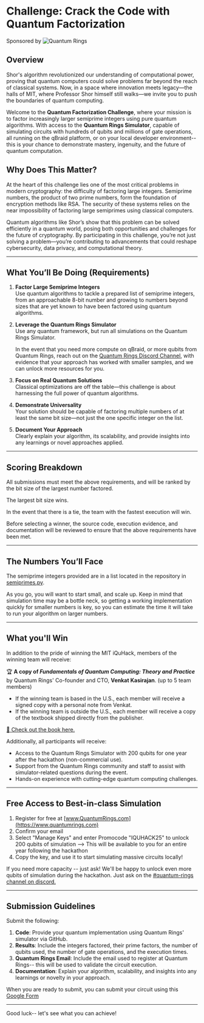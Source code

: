 # Challenge: Crack the Code with Quantum Factorization

Sponsored by
![Quantum Rings](./images/quantum-rings-logo.png)

## Overview

Shor's algorithm revolutionized our understanding of computational power, proving that quantum computers could solve problems far beyond the reach of classical systems. Now, in a space where innovation meets legacy—the halls of MIT, where Professor Shor himself still walks—we invite you to push the boundaries of quantum computing.

Welcome to the **Quantum Factorization Challenge**, where your mission is to factor increasingly larger semiprime integers using pure quantum algorithms. With access to the **Quantum Rings Simulator**, capable of simulating circuits with hundreds of qubits and millions of gate operations, all running on the qBraid platform, or on your local developer environment-- this is your chance to demonstrate mastery, ingenuity, and the future of quantum computation.


## Why Does This Matter?

At the heart of this challenge lies one of the most critical problems in modern cryptography: the difficulty of factoring large integers. Semiprime numbers, the product of two prime numbers, form the foundation of encryption methods like RSA. The security of these systems relies on the near impossibility of factoring large semiprimes using classical computers.

Quantum algorithms like Shor’s show that this problem can be solved efficiently in a quantum world, posing both opportunities and challenges for the future of cryptography. By participating in this challenge, you’re not just solving a problem—you’re contributing to advancements that could reshape cybersecurity, data privacy, and computational theory.

---

## What You’ll Be Doing (Requirements)

1. **Factor Large Semiprime Integers**  
   Use quantum algorithms to tackle a prepared list of semiprime integers, from an approachable 8-bit number and growing to numbers beyond sizes that are yet known to have been factored using quantum algorithms.

2. **Leverage the Quantum Rings Simulator**  
   Use any quantum framework, but run all simulations on the Quantum Rings Simulator.  
   
   In the event that you need more compute on qBraid, or more qubits from Quantum Rings, reach out on the [Quantum Rings Discord Channel](https://discord.com/channels/1326009426141777950/1330328378301087804), with evidence that your approach has worked with smaller samples, and we can unlock more resources for you.

3. **Focus on Real Quantum Solutions**  
   Classical optimizations are off the table—this challenge is about harnessing the full power of quantum algorithms.

4. **Demonstrate Universality**  
   Your solution should be capable of factoring multiple numbers of at least the same bit size—not just the one specific integer on the list.

5. **Document Your Approach**  
   Clearly explain your algorithm, its scalability, and provide insights into any learnings or novel approaches applied.

---

## Scoring Breakdown

All submissions must meet the above requirements, and will be ranked by the bit size of the largest number factored.  

The largest bit size wins.

In the event that there is a tie, the team with the fastest execution will win.

Before selecting a winner, the source code, execution evidence, and documentation will be reviewed to ensure that the above requirements have been met.

---

## The Numbers You’ll Face

The semiprime integers provided are in a list located in the repository in [semiprimes.py](./semiprimes.py).  

As you go, you will want to start small, and scale up.  Keep in mind that simulation time may be a bottle neck, so getting a working implementation quickly for smaller numbers is key, so you can estimate the time it will take to run your algorithm on larger numbers.  

---
## What you'll Win

In addition to the pride of winning the MIT iQuHack, members of the winning team will receive:

🏆 **A copy of *Fundamentals of Quantum Computing: Theory and Practice*** by Quantum Rings' Co-founder and CTO, **Venkat Kasirajan**. (up to 5 team members)

- If the winning team is based in the U.S., each member will receive a signed copy with a personal note from Venkat. 
- If the winning team is outside the U.S., each member will receive a copy of the textbook shipped directly from the publisher.

[📖 Check out the book here.](https://www.google.com/books/edition/Fundamentals_of_Quantum_Computing/NVw0EAAAQBAJ?hl=en&gbpv=0)

Additionally, all participants will receive:
- Access to the Quantum Rings Simulator with 200 qubits for one year after the hackathon (non-commercial use).
- Support from the Quantum Rings community and staff to assist with simulator-related questions during the event.
- Hands-on experience with cutting-edge quantum computing challenges.

---

## Free Access to Best-in-class Simulation
1. Register for free at [www.QuantumRings.com](https://www.quantumrings.com)
2. Confirm your email
3. Select "Manage Keys" and enter Promocode "IQUHACK25" to unlock 200 qubits of simulation --> This will be available to you for an entire year following the hackathon
4. Copy the key, and use it to start simulating massive circuits locally!

If you need more capacity -- just ask!  We'll be happy to unlock even more qubits of simulation during the hackathon.  Just ask on the [#quantum-rings channel on discord.](https://discord.com/channels/1326009426141777950/1330328378301087804)

---

## Submission Guidelines

Submit the following:

1. **Code**: Provide your quantum implementation using Quantum Rings'  simulator via GitHub. 
2. **Results**: Include the integers factored, their prime factors, the number of qubits used, the number of gate operations, and the execution times.
3. **Quantum Rings Email**: Include the email used to register at Quantum Rings-- this will be used to validate the circuit execution.
4. **Documentation**: Explain your algorithm, scalability, and insights into any learnings or novelty in your approach.

When you are ready to submit, you can submit your circuit using this [Google Form](https://forms.gle/GHXMXuHz7Fby96ky7)

---

Good luck-- let's see what you can achieve!
